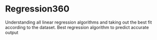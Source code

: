 # Regression360
Understanding all linear regression algorithms and taking out the best fit according to the dataset. Best regression algorithm to predict accurate output
